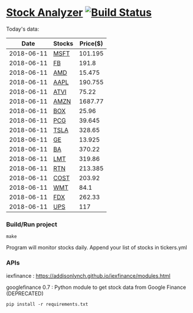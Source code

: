 # [Stock Analyzer](https://ogoyal.github.io/StockAnalyzer/) [![Build Status](https://travis-ci.org/ogoyal/StockAnalyzer.svg?branch=master)](https://travis-ci.org/ogoyal/StockAnalyzer)

Today's data:

| Date| Stocks| Price($) | 
| --- | --- | ---  | 
| 2018-06-11| [MSFT](https://plot.ly/~ogoyal/2)| 101.195 | 
| 2018-06-11| [FB](https://plot.ly/~ogoyal/4)| 191.8 | 
| 2018-06-11| [AMD](https://plot.ly/~ogoyal/6)| 15.475 | 
| 2018-06-11| [AAPL](https://plot.ly/~ogoyal/8)| 190.755 | 
| 2018-06-11| [ATVI](https://plot.ly/~ogoyal/10)| 75.22 | 
| 2018-06-11| [AMZN](https://plot.ly/~ogoyal/12)| 1687.77 | 
| 2018-06-11| [BOX](https://plot.ly/~ogoyal/14)| 25.96 | 
| 2018-06-11| [PCG](https://plot.ly/~ogoyal/16)| 39.645 | 
| 2018-06-11| [TSLA](https://plot.ly/~ogoyal/18)| 328.65 | 
| 2018-06-11| [GE](https://plot.ly/~ogoyal/20)| 13.925 | 
| 2018-06-11| [BA](https://plot.ly/~ogoyal/22)| 370.22 | 
| 2018-06-11| [LMT](https://plot.ly/~ogoyal/24)| 319.86 | 
| 2018-06-11| [RTN](https://plot.ly/~ogoyal/26)| 213.385 | 
| 2018-06-11| [COST](https://plot.ly/~ogoyal/28)| 203.92 | 
| 2018-06-11| [WMT](https://plot.ly/~ogoyal/30)| 84.1 | 
| 2018-06-11| [FDX](https://plot.ly/~ogoyal/32)| 262.33 | 
| 2018-06-11| [UPS](https://plot.ly/~ogoyal/34)| 117 | 

### Build/Run project

```
make
```

Program will monitor stocks daily. Append your list of stocks in tickers.yml

### APIs
iexfinance : https://addisonlynch.github.io/iexfinance/modules.html

googlefinance 0.7 : Python module to get stock data from Google Finance (DEPRECATED)

```
pip install -r requirements.txt
```
